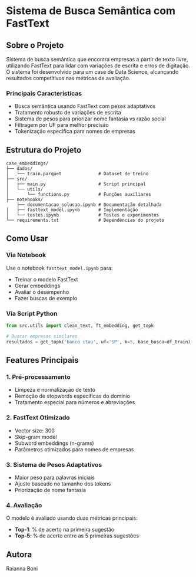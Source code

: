 # Sistema de Busca Semântica com FastText

## Sobre o Projeto
Sistema de busca semântica que encontra empresas a partir de texto livre, utilizando FastText para lidar com variações de escrita e erros de digitação. O sistema foi desenvolvido para um case de Data Science, alcançando resultados competitivos nas métricas de avaliação.

### Principais Características
- Busca semântica usando FastText com pesos adaptativos
- Tratamento robusto de variações de escrita
- Sistema de pesos para priorizar nome fantasia vs razão social
- Filtragem por UF para melhor precisão
- Tokenização específica para nomes de empresas

## Estrutura do Projeto
```
case_embeddings/
├── dados/
│   └── train.parquet              # Dataset de treino
├── src/
│   ├── main.py                    # Script principal
│   └── utils/
│       └── functions.py           # Funções auxiliares
├── notebooks/
    ├── documentacao_solucao.ipynb # Documentação detalhada
│   ├── fasttext_model.ipynb       # Implementação 
│   └── testes.ipynb               # Testes e experimentos
└── requirements.txt               # Dependências do projeto
```

## Como Usar

### Via Notebook
Use o notebook `fasttext_model.ipynb` para:
- Treinar o modelo FastText
- Gerar embeddings
- Avaliar o desempenho
- Fazer buscas de exemplo

### Via Script Python
```python
from src.utils import clean_text, ft_embedding, get_topk

# Buscar empresas similares
resultados = get_topk('banco itau', uf='SP', k=5, base_busca=df_train)
```

## Features Principais

### 1. Pré-processamento
- Limpeza e normalização de texto
- Remoção de stopwords específicas do domínio
- Tratamento especial para números e abreviações

### 2. FastText Otimizado
- Vector size: 300
- Skip-gram model
- Subword embeddings (n-grams)
- Parâmetros otimizados para nomes de empresas

### 3. Sistema de Pesos Adaptativos
- Maior peso para palavras iniciais
- Ajuste baseado no tamanho dos tokens
- Priorização de nome fantasia

### 4. Avaliação
O modelo é avaliado usando duas métricas principais:
- **Top-1**: % de acerto na primeira sugestão
- **Top-5**: % de acerto entre as 5 primeiras sugestões

## Autora
Raianna Boni
